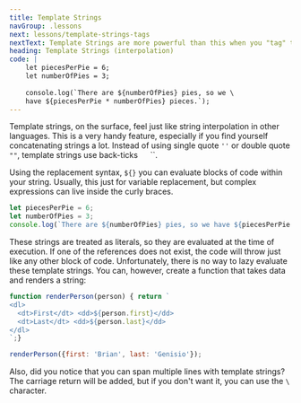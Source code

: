 ```yaml
---
title: Template Strings
navGroup: .lessons
next: lessons/template-strings-tags
nextText: Template Strings are more powerful than this when you "tag" them.
heading: Template Strings (interpolation)
code: |
    let piecesPerPie = 6;
    let numberOfPies = 3;
    
    console.log(`There are ${numberOfPies} pies, so we \
    have ${piecesPerPie * numberOfPies} pieces.`);
---
```


Template strings, on the surface, feel just like string interpolation in other languages.  This is a very handy feature, especially if you find yourself concatenating strings a lot.  Instead of using single quote `''` or double quote `""`, template strings use back-ticks ``  `` ``.

Using the replacement syntax, `${}` you can evaluate blocks of code within your string.  Usually, this just for variable replacement, but complex expressions can live inside the curly braces.

```javascript
let piecesPerPie = 6;
let numberOfPies = 3;
console.log(`There are ${numberOfPies} pies, so we have ${piecesPerPie * numberOfPies} pieces.`);
```

These strings are treated as literals, so they are evaluated at the time of execution.  If one of the references does not exist, the code will throw just like any other block of code.  Unfortunately, there is no way to lazy evaluate these template strings.  You can, however, create a function that takes data and renders a string:

```javascript
function renderPerson(person) { return `
<dl>
  <dt>First</dt> <dd>${person.first}</dd>
  <dt>Last</dt> <dd>${person.last}</dd>
</dl>  
`;}

renderPerson({first: 'Brian', last: 'Genisio'});
```

Also, did you notice that you can span multiple lines with template strings?  The carriage return will be added, but if you don't want it, you can use the `\` character.

